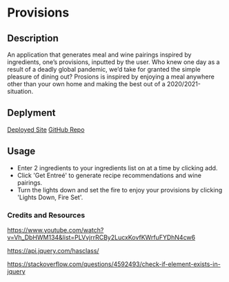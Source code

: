 # Provisions

## Description

An application that generates meal and wine pairings inspired by ingredients, one’s provisions, inputted by the user. Who knew one day as a result of a deadly global pandemic, we’d take for granted the simple pleasure of dining out? Prosions is inspired by enjoying a meal anywhere other than your own home and making the best out of a 2020/2021-situation.

## Deplyment
[Deployed Site](https://petermodavis.github.io/provisions/)
[GitHub Repo](https://github.com/PeterMoDavis/provisions)









## Usage
- Enter 2 ingredients to your ingredients list on at a time by clicking add. 
- Click 'Get Entreé' to generate recipe recommendations and wine pairings.
- Turn the lights down and set the fire to enjoy your provisions by clicking 'Lights Down, Fire Set'.


### Credits and Resources







https://www.youtube.com/watch?v=Vh_DbHWM134&list=PLVvjrrRCBy2LucxKovfKWrfuFYDhN4cw6

https://api.jquery.com/hasclass/


https://stackoverflow.com/questions/4592493/check-if-element-exists-in-jquery

